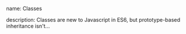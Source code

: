 name: Classes

description: Classes are new to Javascript in ES6, but prototype-based inheritance isn't...